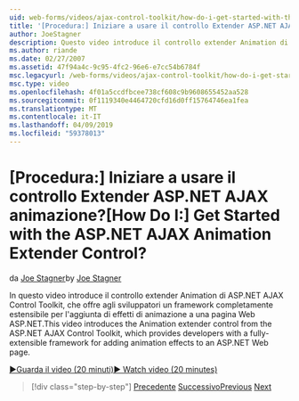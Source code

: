 ```yaml
---
uid: web-forms/videos/ajax-control-toolkit/how-do-i-get-started-with-the-aspnet-ajax-animation-extender-control
title: '[Procedura:] Iniziare a usare il controllo Extender ASP.NET AJAX animazione? | Microsoft Docs'
author: JoeStagner
description: Questo video introduce il controllo extender Animation di ASP.NET AJAX Control Toolkit, che offre agli sviluppatori un framework completamente estensibile per un...
ms.author: riande
ms.date: 02/27/2007
ms.assetid: 47f94a4c-9c95-4fc2-96e6-e7cc54b6784f
msc.legacyurl: /web-forms/videos/ajax-control-toolkit/how-do-i-get-started-with-the-aspnet-ajax-animation-extender-control
msc.type: video
ms.openlocfilehash: 4f01a5ccdfbcee738cf608c9b9608655452aa528
ms.sourcegitcommit: 0f1119340e4464720cfd16d0ff15764746ea1fea
ms.translationtype: MT
ms.contentlocale: it-IT
ms.lasthandoff: 04/09/2019
ms.locfileid: "59378013"
---
```

# <a name="how-do-i-get-started-with-the-aspnet-ajax-animation-extender-control"></a><span data-ttu-id="5ef55-104">[Procedura:] Iniziare a usare il controllo Extender ASP.NET AJAX animazione?</span><span class="sxs-lookup"><span data-stu-id="5ef55-104">[How Do I:] Get Started with the ASP.NET AJAX Animation Extender Control?</span></span>

<span data-ttu-id="5ef55-105">da [Joe Stagner](https://github.com/JoeStagner)</span><span class="sxs-lookup"><span data-stu-id="5ef55-105">by [Joe Stagner](https://github.com/JoeStagner)</span></span>

<span data-ttu-id="5ef55-106">In questo video introduce il controllo extender Animation di ASP.NET AJAX Control Toolkit, che offre agli sviluppatori un framework completamente estensibile per l'aggiunta di effetti di animazione a una pagina Web ASP.NET.</span><span class="sxs-lookup"><span data-stu-id="5ef55-106">This video introduces the Animation extender control from the ASP.NET AJAX Control Toolkit, which provides developers with a fully-extensible framework for adding animation effects to an ASP.NET Web page.</span></span>

[<span data-ttu-id="5ef55-107">&#9654;Guarda il video (20 minuti)</span><span class="sxs-lookup"><span data-stu-id="5ef55-107">&#9654; Watch video (20 minutes)</span></span>](https://channel9.msdn.com/Blogs/ASP-NET-Site-Videos/how-do-i-get-started-with-the-aspnet-ajax-animation-extender-control)

> [!div class="step-by-step"]
> <span data-ttu-id="5ef55-108">[Precedente](how-do-i-use-the-aspnet-ajax-passwordstrength-extender.md)
> [Successivo](how-do-i-use-the-aspnet-ajax-confirmbutton-extender.md)</span><span class="sxs-lookup"><span data-stu-id="5ef55-108">[Previous](how-do-i-use-the-aspnet-ajax-passwordstrength-extender.md)
[Next](how-do-i-use-the-aspnet-ajax-confirmbutton-extender.md)</span></span>
